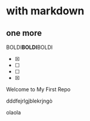 # with markdown
  
## one more

BOLDI**BOLDI**BOLDI

- [x]
- [ ]
- [ ]
- [x]

Welcome to My First Repo

dddfejrlgjblekrjngò

olaola
